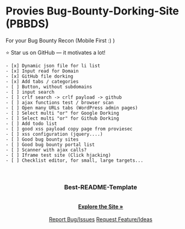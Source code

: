 # Provies Bug-Bounty-Dorking-Site (PBBDS)
For your Bug Bounty Recon (Mobile First :) ) 

:star: Star us on GitHub — it motivates a lot!

    - [x] Dynamic json file for li list
    - [x] Input read for Domain
    - [x] GitHub file dorking
    - [x] Add tabs / categories 
    - [ ] Button, without subdomains
    - [ ] input search 
    - [ ] crlf search -> crlf payload -> github
    - [ ] ajax functions test / browser scan 
    - [ ] Open many URLs tabs (WordPress admin pages) 
    - [ ] Select multi "or" for Google Dorking
    - [ ] Select multi "or" for Github Dorking
    - [ ] Add todo list 
    - [ ] good xss payload copy page from proviesec
    - [ ] xss configuration (jquery....) 
    - [ ] Good bug bounty sites 
    - [ ] Good bug bounty portal list 
    - [ ] Scanner with ajax calls? 
    - [ ] Iframe test site (Click hjacking) 
    - [ ] Checklist editor, for small, large targets... 
    
<br />
<p align="center">
  <a href="">
  </a>
  <h3 align="center">Best-README-Template</h3>
  <p align="center">
    <br />
    <a href="https://provie.github.io/Provies-Bug-Bounty-Dorking-Site-PBBDS/"><strong>Explore the Site »</strong></a>
    <br />
    <br />
    <a href="https://github.com/provie/Provies-Bug-Bounty-Dorking-Site-PBBDS/issues/new">Report Bug/Issues</a>
    <a href="https://github.com/provie/Provies-Bug-Bounty-Dorking-Site-PBBDS/discussions/new">Request Feature/Ideas</a>
  </p>
</p>
